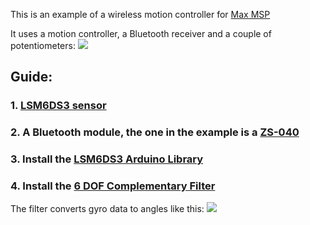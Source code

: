 This is an example of a wireless motion controller for [Max MSP](https://cycling74.com/products/max/)

It uses a motion controller, a Bluetooth receiver and a couple of potentiometers:
![](https://lh5.googleusercontent.com/K53KHHf1Prt5KiajGTvU9Eg5lmYZe8zimA7PDaEYlHtLbRjOSQwrZP4kzNSMgfwIgcvG_wBfRnFdvOY=w2560-h1217-rw)



## Guide:

### 1. [LSM6DS3 sensor](https://www.sparkfun.com/products/13339)

### 2. A Bluetooth module, the one in the example is a [ZS-040](http://www.domirobot.com/pictures/201511810388__mg_5293.jpg)

### 3. Install the [LSM6DS3 Arduino Library](https://github.com/sparkfun/SparkFun_LSM6DS3_Arduino_Library)

### 4. Install the [6 DOF Complementary Filter](https://github.com/tcleg/Six_Axis_Complementary_Filter)
The filter converts gyro data to angles like this: ![](http://www.pieter-jan.com/images/equations/CompFilter_Eq.gif)
